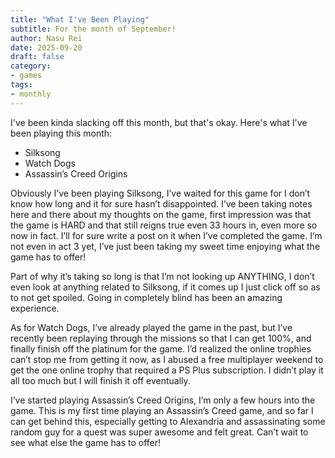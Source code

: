 ```yaml
---
title: "What I've Been Playing" 
subtitle: For the month of September!
author: Nasu Rei
date: 2025-09-20
draft: false
category:
- games
tags:
- monthly
---
```


I've been kinda slacking off this month, but that's okay. Here's what I've been playing this month:

- Silksong
- Watch Dogs
- Assassin’s Creed Origins

Obviously I’ve been playing Silksong, I’ve waited for this game for I don’t know how long and it for sure hasn’t disappointed. I’ve been taking notes here and there about my thoughts on the game, first impression was that the game is HARD and that still reigns true even 33 hours in, even more so now in fact. I’ll for sure write a post on it when I’ve completed the game. I’m not even in act 3 yet, I’ve just been taking my sweet time enjoying what the game has to offer!

Part of why it’s taking so long is that I’m not looking up ANYTHING, I don’t even look at anything related to Silksong, if it comes up I just click off so as to not get spoiled. Going in completely blind has been an amazing experience.

As for Watch Dogs, I’ve already played the game in the past, but I’ve recently been replaying through the missions so that I can get 100%, and finally finish off the platinum for the game. I’d realized the online trophies can’t stop me from getting it now, as I abused a free multiplayer weekend to get the one online trophy that required a PS Plus subscription. I didn’t play it all too much but I will finish it off eventually.

I’ve started playing Assassin’s Creed Origins, I’m only a few hours into the game. This is my first time playing an Assassin’s Creed game, and so far I can get behind this, especially getting to Alexandria and assassinating some random guy for a quest was super awesome and felt great. Can’t wait to see what else the game has to offer!

